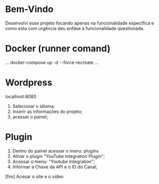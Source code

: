 # Bem-Vindo

Desenvolvi esse projeto focando apenas na funcionalidade especifica e como esta com urgência deu enfâse a funcionalidade questionada.

# Docker (runner comand)

...
docker-compose up -d --force-recreate
...

# Wordpress

localhost:8080

1. Selecionar o idioma;
2. Inserir as informações do projeto;
3. acessar o painel;

# Plugin

1. Dentro do painel acessar o menu: plugins
2. Ativar o plugin "YouTube Integration Plugin";
3. Acessar o menu: "Youtube Integration";
4. Informar a Chave da API e o ID do Canal;

[fim] Acesar o site e o vídeo
